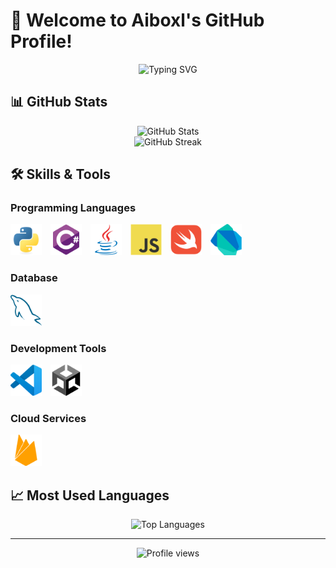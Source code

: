 # 👋 Welcome to Aiboxl's GitHub Profile!

<div align="center">
  <img src="https://readme-typing-svg.herokuapp.com?font=Fira+Code&pause=1000&color=54A6FF&center=true&vCenter=true&width=500&lines=Hello+World!+I'm+a+Developer;Building+Beautiful+Digital+Experiences;Passionate+About+Development;Crafting+Solutions+People+Love;Welcome+to+My+Creative+Space" alt="Typing SVG" />
</div>

## 📊 GitHub Stats

<div align="center">
  <img src="https://github-readme-stats.vercel.app/api?username=Aiboxl&show_icons=true&theme=tokyonight&count_private=true" alt="GitHub Stats" />
</div>

<div align="center">
  <img src="https://streak-stats.demolab.com/api?user=Aiboxl" alt="GitHub Streak" />
</div>

## 🛠️ Skills & Tools

### Programming Languages
<p align="left" style="gap: 10px;">
  <img src="https://raw.githubusercontent.com/devicons/devicon/master/icons/python/python-original.svg" alt="python" width="50" height="50" style="margin-right: 10px;"/>
  <img src="https://raw.githubusercontent.com/devicons/devicon/master/icons/csharp/csharp-original.svg" alt="csharp" width="50" height="50" style="margin-right: 10px;"/>
  <img src="https://raw.githubusercontent.com/devicons/devicon/master/icons/java/java-original.svg" alt="java" width="50" height="50" style="margin-right: 10px;"/>
  <img src="https://raw.githubusercontent.com/devicons/devicon/master/icons/javascript/javascript-original.svg" alt="javascript" width="50" height="50" style="margin-right: 10px;"/>
  <img src="https://raw.githubusercontent.com/devicons/devicon/master/icons/swift/swift-original.svg" alt="swift" width="50" height="50" style="margin-right: 10px;"/>
  <img src="https://raw.githubusercontent.com/devicons/devicon/master/icons/dart/dart-original.svg" alt="dart" width="50" height="50" style="margin-right: 10px;"/>
</p>

### Database
<p align="left">
  <img src="https://raw.githubusercontent.com/devicons/devicon/master/icons/mysql/mysql-original.svg" alt="mysql" width="50" height="50" style="margin-right: 10px;"/>
</p>

### Development Tools
<p align="left">
  <img src="https://raw.githubusercontent.com/devicons/devicon/master/icons/vscode/vscode-original.svg" alt="vscode" width="50" height="50" style="margin-right: 10px;"/>
  <img src="https://raw.githubusercontent.com/devicons/devicon/master/icons/unity/unity-original.svg" alt="unity" width="50" height="50" style="margin-right: 10px;"/>
</p>

### Cloud Services
<p align="left">
  <img src="https://raw.githubusercontent.com/devicons/devicon/master/icons/firebase/firebase-plain.svg" alt="firebase" width="50" height="50" style="margin-right: 10px;"/>
</p>

## 📈 Most Used Languages

<div align="center">
  <img src="https://github-readme-stats.vercel.app/api/top-langs/?username=Aiboxl&layout=compact&theme=tokyonight&hide=html&count_private=true&show_icons=true&include_all_commits=true" alt="Top Languages" />
</div>

---

<div align="center">
  <img src="https://komarev.com/ghpvc/?username=Aiboxl&color=blue&style=flat-square&label=Profile+Views" alt="Profile views" />
</div> 